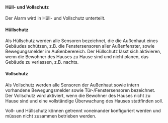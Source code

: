 #### Hüll- und Vollschutz

Der Alarm wird in Hüll- und Vollschutz unterteilt.

#### Hüllschutz

Als Hüllschutz werden alle Sensoren bezeichnet, die die Außenhaut eines
Gebäudes schützen, z.B. die Fenstersensoren aller Außenfenster, sowie
Bewegungsmelder im Außenberereich. Der Hüllschutz lässt sich aktivieren,
wenn die Bewohner des Hauses zu Hause sind und nicht planen, das Gebäude
zu verlassen, z.B. nachts.

#### Vollschutz

Als Vollschutz werden alle Sensoren der Außenhaut sowie intern
vorhandene Bewegungsmelder sowie Tür-/Fenstersensoren bezeichnet. Der
Vollschutz wird aktiviert, wenn die Bewohner des Hauses nicht zu Hause
sind und eine vollständige Überwachung des Hauses stattfinden soll.

Voll- und Hüllschutz können getrennt voneinander konfiguriert werden und
müssen nicht zusammen betrieben werden.
